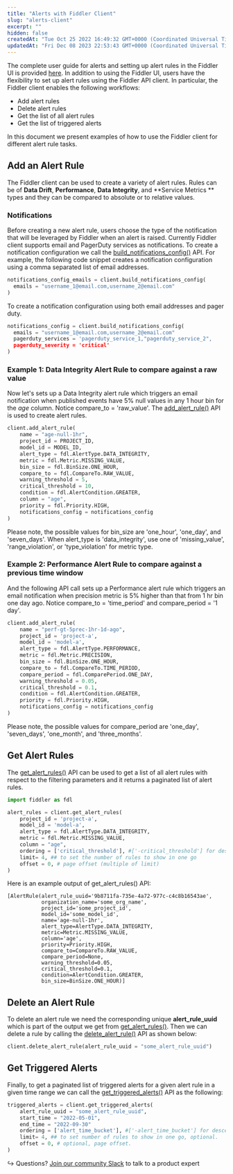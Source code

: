 ```yaml
---
title: "Alerts with Fiddler Client"
slug: "alerts-client"
excerpt: ""
hidden: false
createdAt: "Tue Oct 25 2022 16:49:32 GMT+0000 (Coordinated Universal Time)"
updatedAt: "Fri Dec 08 2023 22:53:43 GMT+0000 (Coordinated Universal Time)"
---
```

The complete user guide for alerts and setting up alert rules in the Fiddler UI is provided [here](doc:alerts-ui). In addition to using the Fiddler UI, users have the flexibility to set up alert rules using the Fiddler API client. In particular, the Fiddler client enables the following workflows:

- Add alert rules
- Delete alert rules
- Get the list of all alert rules
- Get the list of triggered alerts

In this document we present examples of how to use the Fiddler client for different alert rule tasks.

## Add an Alert Rule

The Fiddler client can be used to create a variety of alert rules. Rules can be of **Data Drift**, **Performance**, **Data Integrity**, and **Service Metrics ** types and they can be compared to absolute or to relative values.

### Notifications

Before creating a new alert rule, users choose the type of the notification that will be leveraged by Fiddler when an alert is raised. Currently Fiddler client supports email and PagerDuty services as notifications. To create a notification configuration we call the [build_notifications_config()](ref:clientbuild_notifications_config) API. For example, the following code snippet creates a notification configuration using a comma separated list of email addresses.

```python python
notifications_config_emails = client.build_notifications_config(
  emails = "username_1@email.com,username_2@email.com"
)
```

To create a notification configuration using both email addresses and pager duty.

```python python
notifications_config = client.build_notifications_config(
  emails = "username_1@email.com,username_2@email.com"
  pagerduty_services = 'pagerduty_service_1,"pagerduty_service_2",
  pagerduty_severity = 'critical'
)
```

### Example 1: Data Integrity Alert Rule to compare against a raw value

Now let's sets up a Data Integrity alert rule which triggers an email notification when published events have 5% null values in any 1 hour bin for the _age_ column. Notice compare_to = 'raw_value'. The [add_alert_rule()](ref:clientadd_alert_rule) API is used to create alert rules.

```python
client.add_alert_rule(
    name = "age-null-1hr",
    project_id = PROJECT_ID,
    model_id = MODEL_ID,
    alert_type = fdl.AlertType.DATA_INTEGRITY,
    metric = fdl.Metric.MISSING_VALUE,
    bin_size = fdl.BinSize.ONE_HOUR, 
    compare_to = fdl.CompareTo.RAW_VALUE,
    warning_threshold = 5,
    critical_threshold = 10,
    condition = fdl.AlertCondition.GREATER,
    column = "age",
    priority = fdl.Priority.HIGH,
    notifications_config = notifications_config
)
```

Please note, the possible values for bin_size are 'one_hour', 'one_day', and 'seven_days'. When  alert_type is 'data_integrity', use one of 'missing_value', 'range_violation', or 'type_violation' for metric type. 

### Example 2: Performance Alert Rule to compare against a previous time window

And the following API call sets up a Performance alert rule which triggers an email notification when precision metric is 5% higher than that from 1 hr bin one day ago. Notice compare_to = 'time_period' and compare_period = '1 day'.

```python
client.add_alert_rule(
    name = "perf-gt-5prec-1hr-1d-ago",
    project_id = 'project-a',
    model_id = 'model-a',
    alert_type = fdl.AlertType.PERFORMANCE,
    metric = fdl.Metric.PRECISION,
    bin_size = fdl.BinSize.ONE_HOUR, 
    compare_to = fdl.CompareTo.TIME_PERIOD,
    compare_period = fdl.ComparePeriod.ONE_DAY,
    warning_threshold = 0.05,
    critical_threshold = 0.1,
    condition = fdl.AlertCondition.GREATER,
    priority = fdl.Priority.HIGH,
    notifications_config = notifications_config
)
```

Please note, the possible values for compare_period are 'one_day', 'seven_days', 'one_month', and 'three_months'.

## Get Alert Rules

The [get_alert_rules()](ref:clientget_alert_rules) API can be used to get a list of all alert rules with respect to the filtering parameters and it returns a paginated list of alert rules.

```python
import fiddler as fdl

alert_rules = client.get_alert_rules(
    project_id = 'project-a',
    model_id = 'model-a', 
    alert_type = fdl.AlertType.DATA_INTEGRITY, 
    metric = fdl.Metric.MISSING_VALUE,
    column = "age", 
    ordering = ['critical_threshold'], #['-critical_threshold'] for descending
    limit= 4, ## to set the number of rules to show in one go
    offset = 0, # page offset (multiple of limit)
)
```

Here is an example output of get_alert_rules() API:

```
[AlertRule(alert_rule_uuid='9b8711fa-735e-4a72-977c-c4c8b16543ae',
           organization_name='some_org_name',
           project_id='some_project_id',
           model_id='some_model_id',
           name='age-null-1hr',
           alert_type=AlertType.DATA_INTEGRITY,
           metric=Metric.MISSING_VALUE,
           column='age',
           priority=Priority.HIGH,
           compare_to=CompareTo.RAW_VALUE,
           compare_period=None,
           warning_threshold=0.05,
           critical_threshold=0.1,
           condition=AlertCondition.GREATER,
           bin_size=BinSize.ONE_HOUR)]
```

## Delete an Alert Rule

To delete an alert rule we need the corresponding unique **alert_rule_uuid** which is part of the output we get from  [get_alert_rules()](ref:clientget_alert_rules). Then we can delete a rule by calling the [delete_alert_rule()](ref:clientdelete_alert_rule)  API as shown below:

```python
client.delete_alert_rule(alert_rule_uuid = "some_alert_rule_uuid")
```

## Get Triggered Alerts

Finally, to get a paginated list of triggered alerts for a given alert rule in a given time range we can call the [get_triggered_alerts()](ref:clientget_triggered_alerts) API as the following:

```python
triggered_alerts = client.get_triggered_alerts(
    alert_rule_uuid = "some_alert_rule_uuid",
    start_time = "2022-05-01",
    end_time = "2022-09-30"
    ordering = ['alert_time_bucket'], #['-alert_time_bucket'] for descending, optional.
    limit= 4, ## to set number of rules to show in one go, optional.
    offset = 0, # optional, page offset.
)
```

↪ Questions? [Join our community Slack](https://www.fiddler.ai/slackinvite) to talk to a product expert
